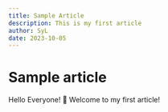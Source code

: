 ```yaml
---
title: Sample Article
description: This is my first article 
author: SyL
date: 2023-10-05
---
```


# Sample article

Hello Everyone! 👋
Welcome to my first article!
